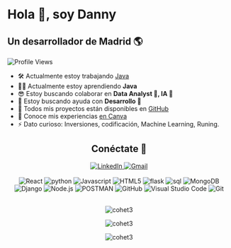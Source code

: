 
# Hola 🤗, soy Danny
## Un desarrollador de Madrid 🌎

![Profile Views](https://komarev.com/ghpvc/?username=cohet3&label=Profile%20views&color=0e75b6&style=flat)



- 🛠️ Actualmente estoy trabajando  [Java](https://github.com/cohet3/JavaCursoSEPE)
- ⛹🏻️ Actualmente estoy aprendiendo **Java**
- 😎 Estoy buscando colaborar en **Data Analyst 🤖, IA 🦾**
- 🤝 Estoy buscando ayuda con **Desarrollo 🦿**
- 📲 Todos mis proyectos están disponibles en [GitHub](https://github.com/cohet3)
- 📄 Conoce mis experiencias [en Canva](https://www.canva.com/design/DAEvcMWr8c4/tivlf2RYIVliQfqulRU1hQ/edit?utm_content=DAEvcMWr8c4&utm_campaign=designshare&utm_medium=link2&utm_source=sharebutton)
- ⚡ Dato curioso: Inversiones, codificación, Machine Learning, Runing.

<div align="center">

## Conéctate   🔌
  <a href="https://www.linkedin.com/in/danny-rodas-galarza-678b5ba7/" target="_blank">
    <img src="https://img.shields.io/badge/LinkedIn-0077B5?style=for-the-badge&logo=linkedin&logoColor=white" alt="LinkedIn">
  </a>
  <a href="mailto:dannydavidrodas@gmail.com" target="_blank">
    <img src="https://img.shields.io/badge/Gmail-D14836?style=for-the-badge&logo=gmail&logoColor=white" alt="Gmail">
  </a> <br>
 <br>
<!-- Aquí puedes agregar enlaces a tus perfiles de redes sociales -->
<div align="center">
  <img src="https://img.shields.io/badge/React-61DAFB?style=for-the-badge&logo=react&logoColor=white" alt="React">
  <img src="https://img.shields.io/badge/Python-000000?style=for-the-badge&logo=python&logoColor=white" alt="python" />
  <img src="https://img.shields.io/badge/Javascript-F7DF1E?style=for-the-badge&logo=javascript&logoColor=black" alt="Javascript">
  <img src="https://img.shields.io/badge/HTML5-E34F26?style=for-the-badge&logo=html5&logoColor=white" alt="HTML5">
  <img src="https://img.shields.io/badge/Flask-38B2AC?style=for-the-badge&logo=flask&logoColor=white" alt="flask">
  <img src="https://img.shields.io/badge/SQL-563D7C?style=for-the-badge&logo=sql&logoColor=white" alt="sql">
  <img src="https://img.shields.io/badge/MongoDB-47A248?style=for-the-badge&logo=mongodb&logoColor=white" alt="MongoDB">
  <img src="https://img.shields.io/badge/Django-000000?style=for-the-badge&logo=python&logoColor=white" alt="Django">
  <img src="https://img.shields.io/badge/Node.js-339933?style=for-the-badge&logo=node.js&logoColor=white" alt="Node.js">
  <img src="https://img.shields.io/badge/POSTMAN-FF6C37?style=for-the-badge&logo=postman&logoColor=white" alt="POSTMAN">
  <img src="https://img.shields.io/badge/GitHub-181717?style=for-the-badge&logo=github&logoColor=white" alt="GitHub">
  <img src="https://img.shields.io/badge/Visual_Studio_Code-007ACC?style=for-the-badge&logo=visual-studio-code&logoColor=white" alt="Visual Studio Code">
  <img src="https://img.shields.io/badge/Git-F05032?style=for-the-badge&logo=git&logoColor=white" alt="Git">

</div>
<br>


<!-- Aquí puedes agregar los íconos de las tecnologías con las que trabajas -->
<p><img  src="https://github-readme-stats.vercel.app/api/top-langs?username=cohet3&show_icons=true&locale=en&layout=compact" alt="cohet3" /> </p>

<p> <img align="center" src="https://github-readme-stats.vercel.app/api?username=cohet3&show_icons=true&locale=en" alt="cohet3" /> </p>

<p><img align="center" src="https://github-readme-streak-stats.herokuapp.com/?user=cohet3&" alt="cohet3" /></p>
<!-- Agreg tus estadísticas de GitHub si lo deseas -->
</div>
